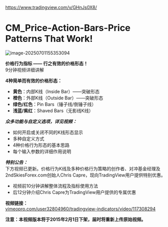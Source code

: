 https://www.tradingview.com/v/GHnJs0X8/

# CM_Price-Action-Bars-Price Patterns That Work!


![image-20250701155353094](https://pkuxiaohou.oss-cn-beijing.aliyuncs.com/img/202507011553165.png)



**价格行为指标 —— 行之有效的价格形态！**  
9分钟视频详细讲解

**4种简单而有效的价格形态：**  
- **黄色**：内部K线（Inside Bar）——突破形态  
- **橙色**：外部K线（Outside Bar）——突破形态  
- **绿色/红色**：Pin Bars（锤子线/倒锤子线）  
- **浅蓝/紫红**：Shaved Bars（无影线K线）

***众多功能与自定义选项，详见视频：***  
- 如何开启或关闭不同的K线形态显示  
- 多种自定义方式  
- 4种价格行为形态的基本思路  
- 每个输入参数的详细作用说明  

***特别公告：***  
下方视频已更新。价格行为K线及多种价格行为策略的创作者、对冲基金经理及2ndSkiesForex.com创始人Chris Capre，现向TradingView用户提供特别优惠。

- 视频前10分钟讲解整体流程及指标使用方法  
- 后12分钟介绍Chris Capre为TradingView用户提供的专属优惠

**视频链接：**  
[vimeopro.com/user32804960/tradingview-indicators/video/117308294](http://vimeopro.com/user32804960/tradingview-indicators/video/117308294)

**注意：本视频版本将于2015年2月1日下架，届时将重新上传原始视频。**































